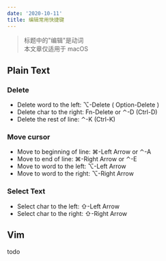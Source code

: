 ```yaml
---
date: '2020-10-11'
title: 编辑常用快捷键
---
```


> 标题中的"编辑"是动词  
> 本文章仅适用于 macOS

## Plain Text

### Delete
* Delete word to the left: ⌥-Delete ( Option-Delete )
* Delete char to the right: Fn-Delete or ⌃-D (Ctrl-D)
* Delete the rest of line: ⌃-K (Ctrl-K)

### Move cursor
* Move to beginning of line: ⌘-Left Arrow or ⌃-A
* Move to end of line: ⌘-Right Arrow or ⌃-E
* Move to word to the left: ⌥-Left Arrow
* Move to word to the right: ⌥-Right Arrow

### Select Text
* Select char to the left: ⇧-Left Arrow
* Select char to the right: ⇧-Right Arrow

## Vim

todo